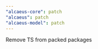 ```yaml
---
"alcaeus-core": patch
"alcaeus": patch
"alcaeus-model": patch
---
```


Remove TS from packed packages
